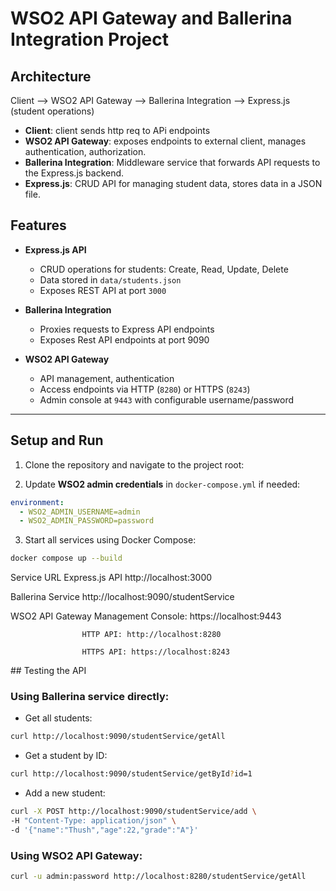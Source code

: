 
# WSO2 API Gateway and Ballerina Integration Project

## Architecture



Client --> WSO2 API Gateway --> Ballerina Integration --> Express.js (student operations)



- **Client**: client sends http req to APi endpoints   
- **WSO2 API Gateway**: exposes endpoints to external client, manages  authentication, authorization.  
- **Ballerina Integration**: Middleware service that forwards API requests to the Express.js backend.  
- **Express.js**: CRUD API for managing student data, stores data in a JSON file.


## Features

- **Express.js API**
  - CRUD operations for students: Create, Read, Update, Delete
  - Data stored in `data/students.json`
  - Exposes REST API at port `3000`

- **Ballerina Integration**
  - Proxies requests to Express API endpoints
  - Exposes Rest  API endpoints at port 9090

- **WSO2 API Gateway**
  - API management, authentication
  - Access endpoints via HTTP (`8280`) or HTTPS (`8243`)
  - Admin console at `9443` with configurable username/password

---

## Setup and Run

1. Clone the repository and navigate to the project root:



2. Update **WSO2 admin credentials** in `docker-compose.yml` if needed:

```yaml
environment:
  - WSO2_ADMIN_USERNAME=admin
  - WSO2_ADMIN_PASSWORD=password
```

3. Start all services using Docker Compose:

```bash
docker compose up --build
```

<p>
Service	URL
Express.js API	http://localhost:3000

Ballerina Service	http://localhost:9090/studentService

WSO2 API Gateway	Management Console: https://localhost:9443

                    HTTP API: http://localhost:8280

                    HTTPS API: https://localhost:8243
</p>
## Testing the API

### Using Ballerina service directly:

* Get all students:

```bash
curl http://localhost:9090/studentService/getAll
```

* Get a student by ID:

```bash
curl http://localhost:9090/studentService/getById?id=1
```

* Add a new student:

```bash
curl -X POST http://localhost:9090/studentService/add \
-H "Content-Type: application/json" \
-d '{"name":"Thush","age":22,"grade":"A"}'
```

### Using WSO2 API Gateway:


```bash
curl -u admin:password http://localhost:8280/studentService/getAll
```




